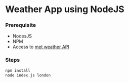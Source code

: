 # Weather App using NodeJS

### Prerequisite

- NodesJS
- NPM
- Access to [met weather API](https://www.metaweather.com/)

### Steps

```bash
npm install
node index.js london
```
